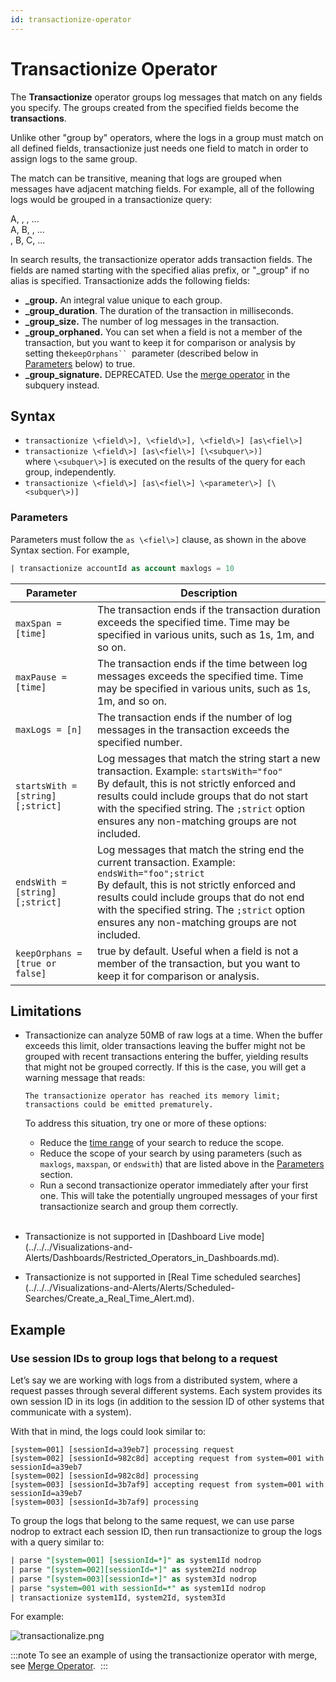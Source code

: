 ```yaml
---
id: transactionize-operator
---
```


# Transactionize Operator

The **Transactionize** operator groups log messages that match on any fields you specify. The groups created from the specified fields become the **transactions**.

Unlike other "group by" operators, where the logs in a group must match on all defined fields, transactionize just needs one field to match in order to assign logs to the same group.

The match can be transitive, meaning that logs are grouped when messages have adjacent matching fields. For example, all of the following logs would be grouped in a transactionize query:

A, , , ...  
A, B, , ...  
, B, C, ...

In search results, the transactionize operator adds transaction fields. The fields are named starting with the specified alias prefix, or "\_group" if no alias is specified. Transactionize adds the following fields:

* **\_group.** An integral value unique to each group.
* **\_group_duration**. The duration of the transaction in milliseconds.
* **\_group_size.** The number of log messages in the transaction.
* **\_group_orphaned.** You can set when a field is not a member of the transaction, but you want to keep it for comparison or analysis by setting the`keepOrphans`` `parameter (described below in [Parameters](#parameters) below) to true.
* **\_group_signature.** DEPRECATED. Use the [merge operator](merge-operator.md) in the subquery instead.

## Syntax

* `transactionize \<field\>], \<field\>], \<field\>] [as\<fiel\>]`
* `transactionize \<field\>] [as\<fiel\>] [\<subquer\>)]`  
    where `\<subquer\>]` is executed on the results of the query for
    each group, independently.
* `transactionize \<field\>] [as\<fiel\>] \<parameter\>] [\<subquer\>)]`

### Parameters

Parameters must follow the `as \<fiel\>]` clause, as shown in the above
Syntax section. For example,   

```sql
| transactionize accountId as account maxlogs = 10
```

| Parameter | Description |
| -- | -- |
| `maxSpan = [time]` | The transaction ends if the transaction duration exceeds the specified time. Time may be specified in various units, such as 1s, 1m, and so on. |
| `maxPause = [time]` | The transaction ends if the time between log messages exceeds the specified time. Time may be specified in various units, such as 1s, 1m, and so on. |
| `maxLogs = [n]` | The transaction ends if the number of log messages in the transaction exceeds the specified number.
| `startsWith = [string] [;strict]` | Log messages that match the string start a new transaction. Example: `startsWith="foo"`<br/>By default, this is not strictly enforced and results could include groups that do not start with the specified string. The `;strict` option ensures any non-matching groups are not included. |
| `endsWith = [string] [;strict]` | Log messages that match the string end the current transaction. Example: `endsWith="foo";strict`<br/>By default, this is not strictly enforced and results could include groups that do not end with the specified string. The `;strict` option ensures any non-matching groups are not included. |
| `keepOrphans = [true or false]` | true by default. Useful when a field is not a member of the transaction, but you want to keep it for comparison or analysis.​​​​| 

## Limitations

* Transactionize can analyze 50MB of raw logs at a time. When the buffer exceeds this limit, older transactions leaving the buffer might not be grouped with recent transactions entering the buffer, yielding results that might not be grouped correctly. If this is the case, you will get a warning message that reads:  
      
    `The transactionize operator has reached its memory limit; transactions could be emitted prematurely.`  
      
    To address this situation, try one or more of these options:
    * Reduce the [time range](../../get-started-with-search/build-search/set-time-range.md) of your search to reduce the scope.
    * Reduce the scope of your search by using parameters (such as `maxlogs`, `maxspan`, or `endswith`) that are listed above in the [Parameters](#parameters) section.
    * Run a second transactionize operator immediately after your first one. This will take the potentially ungrouped messages of your first transactionize search and group them correctly.  
         
* Transactionize is not supported in [Dashboard Live mode] (../../../Visualizations-and-Alerts/Dashboards/Restricted_Operators_in_Dashboards.md).
* Transactionize is not supported in [Real Time scheduled searches] (../../../Visualizations-and-Alerts/Alerts/Scheduled-Searches/Create_a_Real_Time_Alert.md).

## Example

### Use session IDs to group logs that belong to a request

Let’s say we are working with logs from a distributed system, where a request passes through several different systems. Each system provides its own session ID in its logs (in addition to the session ID of other systems that communicate with a system).

With that in mind, the logs could look similar to:

```
[system=001] [sessionId=a39eb7] processing request
[system=002] [sessionId=982c8d] accepting request from system=001 with sessionId=a39eb7
[system=002] [sessionId=982c8d] processing
[system=003] [sessionId=3b7af9] accepting request from system=001 with sessionId=a39eb7
[system=003] [sessionId=3b7af9] processing
```

To group the logs that belong to the same request, we can use parse
nodrop to extract each session ID, then run transactionize to group the
logs with a query similar to:

```sql
| parse "[system=001] [sessionId=*]" as system1Id nodrop 
| parse "[system=002][sessionId=*]" as system2Id nodrop 
| parse "[system=003][sessionId=*]" as system3Id nodrop 
| parse "system=001 with sessionId=*" as system1Id nodrop 
| transactionize system1Id, system2Id, system3Id
```

For example:

![transactionalize.png](/img/search/search-query-language/transaction-analytics/transactionalize.png)

:::note
To see an example of using the transactionize operator with merge, see [Merge Operator](merge-operator.md). 
:::